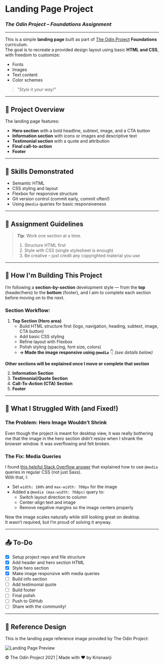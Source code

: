 # **Landing Page Project**  
### _The Odin Project – Foundations Assignment_

---

This is a simple **landing page** built as part of [The Odin Project](https://www.theodinproject.com/) **Foundations** curriculum.  
The goal is to recreate a provided design layout using basic **HTML and CSS**, with freedom to customize:

 - Fonts  
 - Images  
 - Text content  
 - Color schemes  

> _"Style it your way!"_

---

## 📄 **Project Overview**

The landing page features:

- **Hero section** with a bold headline, subtext, image, and a CTA button  
- **Information section** with icons or images and descriptive text  
- **Testimonial section** with a quote and attribution  
- **Final call-to-action**  
- **Footer**

---

## 🧠 **Skills Demonstrated**

- Semantic HTML  
- CSS styling and layout  
- Flexbox for responsive structure  
- Git version control (commit early, commit often!)  
- Using `@media` queries for basic responsiveness  

---

## 📌 **Assignment Guidelines**

> **Tip**: Work one section at a time.  
> 1. Structure HTML first  
> 2. Style with CSS (single stylesheet is enough)  
> 3. Be creative – just credit any copyrighted material you use

---

## 🧱 **How I'm Building This Project**

I’m following a **section-by-section** development style — from the **top** (header/hero) to the **bottom** (footer), and I aim to complete each section before moving on to the next.

### Section Workflow:

1. **Top Section (Hero area)**  
   - Build HTML structure first (logo, navigation, heading, subtext, image, CTA button)  
   - Add basic CSS styling  
   - Refine layout with Flexbox  
   - Polish styling (spacing, font size, colors)  
   - **→ Made the image responsive using `@media`** 👇 _(see details below)_

**Other sections will be explained once I move or complete that section**

2. **Information Section**  
3. **Testimonial/Quote Section**  
4. **Call-To-Action (CTA) Section**  
5. **Footer**  

---

## 🤔 **What I Struggled With (and Fixed!)**

### The Problem: Hero Image Wouldn’t Shrink

Even though the project is meant for desktop view, it was really bothering me that the image in the hero section didn’t resize when I shrank the browser window. It was overflowing and felt broken.

### The Fix: Media Queries

I found [this helpful Stack Overflow answer](https://stackoverflow.com/questions/66684482/using-media-for-entire-css) that explained how to use `@media` queries in regular CSS (not just Sass).  
With that, I:

- Set `width: 100%` and `max-width: 700px` for the image
- Added a `@media (max-width: 768px)` query to:
  - Switch layout direction to column
  - Center-align text and image
  - Remove negative margins so the image centers properly

Now the image scales naturally while still looking great on desktop.  
It wasn’t required, but I’m proud of solving it anyway.

---

## 📤 **To-Do**
- [x] Setup project repo and file structure  
- [x] Add header and hero section HTML  
- [x] Style hero section  
- [x] Make image responsive with media queries  
- [ ] Build info section  
- [ ] Add testimonial quote  
- [ ] Build footer  
- [ ] Final polish  
- [ ] Push to GitHub  
- [ ] Share with the community!

---

## 📸 Reference Design

This is the landing page reference image provided by The Odin Project:

![Landing Page Preview](https://cdn.statically.io/gh/TheOdinProject/curriculum/81a5d553f4073e593d23a6ab00d50eef8620796d/foundations/html_css/project/imgs/01.png)

© The Odin Project 2021 | Made with ❤️ by Krisnaarji
